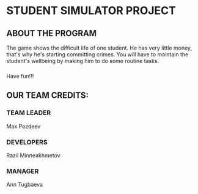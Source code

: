 # STUDENT SIMULATOR PROJECT

## ABOUT THE PROGRAM

The game shows the difficult life of one student. He has very little money, that's why he's
starting committing crimes. You will have to maintain the student's wellbeing by making him 
to do some routine tasks.

###
Have fun!!!

## OUR TEAM CREDITS:

### TEAM LEADER

Max Pozdeev

### DEVELOPERS

Razil Minneakhmetov

### MANAGER 

Ann Tugbaeva
